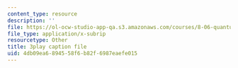 ```yaml
---
content_type: resource
description: ''
file: https://ol-ocw-studio-app-qa.s3.amazonaws.com/courses/8-06-quantum-physics-iii-spring-2018/4db09ea6894558f6b82f6987eaefe015_85xTt0cU3s.vtt
file_type: application/x-subrip
resourcetype: Other
title: 3play caption file
uid: 4db09ea6-8945-58f6-b82f-6987eaefe015
---
```

